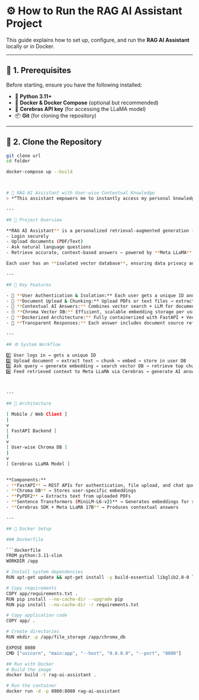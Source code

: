 # ⚙️ How to Run the RAG AI Assistant Project

This guide explains how to set up, configure, and run the **RAG AI Assistant** locally or in Docker.

---

## 🧩 1. Prerequisites

Before starting, ensure you have the following installed:

- 🐍 **Python 3.11+**
- 🐳 **Docker & Docker Compose** (optional but recommended)
- 🧠 **Cerebras API key** (for accessing the LLaMA model)
- 📦 **Git** (for cloning the repository)

---

## 📁 2. Clone the Repository

```bash
git clone url
cd folder

docker-compose up --build



# 🧠 RAG AI Assistant with User-wise Contextual Knowledge  
> *“This assistant empowers me to instantly access my personal knowledge anytime, anywhere.”*

---

## 🚀 Project Overview  

**RAG AI Assistant** is a personalized retrieval-augmented generation (RAG) system that allows users to:  
- Login securely  
- Upload documents (PDF/Text)  
- Ask natural language questions  
- Retrieve accurate, context-based answers — powered by **Meta LLaMA** through **Cerebras SDK**  

Each user has an **isolated vector database**, ensuring data privacy and contextual precision.  

---

## 🔑 Key Features  

- 🔐 **User Authentication & Isolation:** Each user gets a unique ID and private vector DB  
- 📄 **Document Upload & Chunking:** Upload PDFs or text files → extract → chunk → embed  
- 🧠 **Contextual AI Answers:** Combines vector search + LLM for document-aware answers  
- 🗄️ **Chroma Vector DB:** Efficient, scalable embedding storage per user  
- 🐳 **Dockerized Architecture:** Fully containerized with FastAPI + Vector DB  
- 💬 **Transparent Responses:** Each answer includes document source references  

---

## ⚙️ System Workflow  

1️⃣ User logs in → gets a unique ID
2️⃣ Upload document → extract text → chunk → embed → store in user DB
3️⃣ Ask query → generate embedding → search vector DB → retrieve top chunks
4️⃣ Feed retrieved context to Meta LLaMA via Cerebras → generate AI answer with sources



---

## 🧩 Architecture  

[ Mobile / Web Client ]
|
v
[ FastAPI Backend ]
|
v
[ User-wise Chroma DB ]
|
v
[ Cerebras LLaMA Model ]


**Components:**  
- **FastAPI** → REST APIs for authentication, file upload, and chat queries  
- **Chroma DB** → Stores user-specific embeddings  
- **PyPDF2** → Extracts text from uploaded PDFs  
- **Sentence Transformers (MiniLM-L6-v2)** → Generates embeddings for semantic search  
- **Cerebras SDK + Meta LLaMA 17B** → Produces contextual answers  

---

## 🐳 Docker Setup  

### Dockerfile  

```dockerfile
FROM python:3.11-slim
WORKDIR /app

# Install system dependencies
RUN apt-get update && apt-get install -y build-essential libglib2.0-0 libsm6 libxrender1 libxext6 && rm -rf /var/lib/apt/lists/*

# Copy requirements
COPY app/requirements.txt .
RUN pip install --no-cache-dir --upgrade pip
RUN pip install --no-cache-dir -r requirements.txt

# Copy application code
COPY app/ .

# Create directories
RUN mkdir -p /app/file_storage /app/chroma_db

EXPOSE 8080
CMD ["uvicorn", "main:app", "--host", "0.0.0.0", "--port", "8080"]

## Run with Docker
# Build the image
docker build -t rag-ai-assistant .

# Run the container
docker run -d -p 8080:8080 rag-ai-assistant

